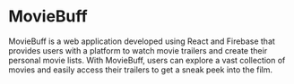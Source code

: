 # MovieBuff
MovieBuff is a web application developed using React and Firebase that provides users with a platform to watch movie trailers and create their personal movie lists. With MovieBuff, users can explore a vast collection of movies and easily access their trailers to get a sneak peek into the film.
